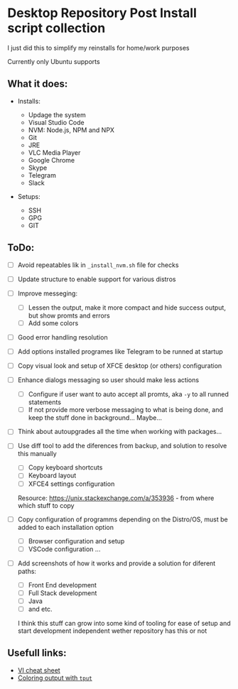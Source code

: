 # Desktop Repository Post Install script collection

I just did this to simplify my reinstalls for home/work purposes

Currently only Ubuntu supports

## What it does:

* Installs:
  * Updage the system
  * Visual Studio Code
  * NVM: Node.js, NPM and NPX
  * Git
  * JRE
  * VLC Media Player
  * Google Chrome
  * Skype
  * Telegram
  * Slack

* Setups:
  * SSH
  * GPG
  * GIT

## ToDo:

* [ ] Avoid repeatables lik in `_install_nvm.sh` file for checks
* [ ] Update structure to enable support for various distros
* [ ] Improve messeging:
  * [ ] Lessen the output, make it more compact and hide success output, but show promts and errors
  * [ ] Add some colors
* [ ] Good error handling resolution
* [ ] Add options installed programes like Telegram to be runned at startup
* [ ] Copy visual look and setup of XFCE desktop (or others) configuration
* [ ] Enhance dialogs messaging so user should make less actions
  * [ ] Configure if user want to auto accept all promts, aka `-y` to all runned statements
  * [ ] If not provide more verbose messaging to what is being done, and keep the stuff done in background... Maybe...
* [ ] Think about autoupgrades all the time when working with packages...
* [ ] Use diff tool to add the diferences from backup, and solution to resolve this manually
  * [ ] Copy keyboard shortcuts
  * [ ] Keyboard layout
  * [ ] XFCE4 settings configuration

  Resource: https://unix.stackexchange.com/a/353936 - from where which stuff to copy

* [ ] Copy configuration of programms depending on the Distro/OS, must be added to each installation option
  * [ ] Browser configuration and setup
  * [ ] VSCode configuration ...
* [ ] Add screenshots of how it works and provide a solution for diferent paths:
  
  * [ ] Front End development
  * [ ] Full Stack development
  * [ ] Java
  * [ ] and etc.

  I think this stuff can grow into some kind of tooling for ease of setup and start development independent wether repository has this or not

## Usefull links:

* [VI cheat sheet](http://www.atmos.albany.edu/daes/atmclasses/atm350/vi_cheat_sheet.pdf)
* [Coloring output with `tput`](https://stackoverflow.com/a/20983251)
